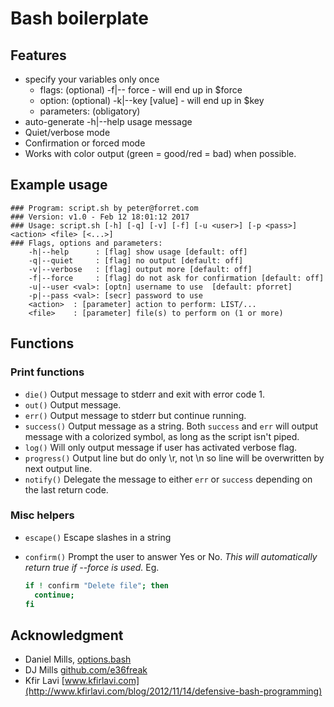 # Bash boilerplate

## Features

* specify your variables only once
	* flags: (optional) -f|-- force - will end up in $force
	* option: (optional) -k|--key [value] - will end up in $key
	* parameters: (obligatory)
* auto-generate -h|--help usage message
* Quiet/verbose mode
* Confirmation or forced mode
* Works with color output (green = good/red = bad) when possible.

## Example usage

```
### Program: script.sh by peter@forret.com
### Version: v1.0 - Feb 12 18:01:12 2017
### Usage: script.sh [-h] [-q] [-v] [-f] [-u <user>] [-p <pass>] <action> <file> [<...>]
### Flags, options and parameters:
    -h|--help      : [flag] show usage [default: off]
    -q|--quiet     : [flag] no output [default: off]
    -v|--verbose   : [flag] output more [default: off]
    -f|--force     : [flag] do not ask for confirmation [default: off]
    -u|--user <val>: [optn] username to use  [default: pforret]
    -p|--pass <val>: [secr] password to use
    <action>  : [parameter] action to perform: LIST/...
    <file>    : [parameter] file(s) to perform on (1 or more)
```

## Functions

### Print functions

* `die()` Output message to stderr and exit with error code 1.
* `out()` Output message.
* `err()` Output message to stderr but continue running.
* `success()` Output message as a string. Both `success` and `err` will output message with a colorized symbol, as long as the script isn't piped.
* `log()` Will only output message if user has activated verbose flag.
* `progress()` Output line but do only \r, not \n so line will be overwritten by next output line.
* `notify()` Delegate the message to either `err` or `success` depending on the last return code.

### Misc helpers

* `escape()` Escape slashes in a string
* `confirm()` Prompt the user to answer Yes or No. *This will automatically return true if --force is used.* Eg.

  ```bash
  if ! confirm "Delete file"; then
    continue;
  fi
  ```

## Acknowledgment

* Daniel Mills, [options.bash](https://github.com/e36freak/tools/blob/master/options.bash)
* DJ Mills [github.com/e36freak](https://github.com/e36freak)
* Kfir Lavi [www.kfirlavi.com](http://www.kfirlavi.com/blog/2012/11/14/defensive-bash-programming)
